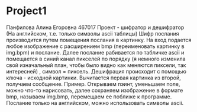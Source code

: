 # Project1
Панфилова Алина Егоровна 467017
Проект - шифратор и дешифратор (На английском, т.е. только символы ascii таблицы)
Шифр послания производится путем помещения послания в картинку. На вход подается любое изображение с расширением bmp (переименовать картинку в img.bpm) и послание. Далее послание рабивается по табличке ascii и помещается в синий канал пикселей по порядку (я немного изменила свой изначальный план, чтобы было видно как меняются пиксели, так интересней) , символ = пиксель. Дешифрация происходит с помощью ключа - исходной картинки. Вычитается первая картинка из второй, получаем сообщение. 
Пример. Открываем пэинт, уменьшаем поле, можно что-то нарисовать, далее сохраняем изображение в формате bmp, называем img.bmp, перемещаем ее поближе к программе. Послание только на английском, можно использовать символы ascii. 
